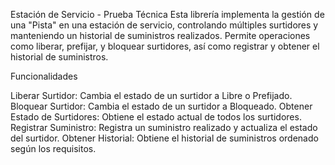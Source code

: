 Estación de Servicio - Prueba Técnica
Esta librería implementa la gestión de una "Pista" en una estación de servicio, controlando múltiples surtidores y manteniendo un historial de suministros realizados. Permite operaciones como liberar, prefijar, y bloquear surtidores, así como registrar y obtener el historial de suministros.

Funcionalidades

Liberar Surtidor: Cambia el estado de un surtidor a Libre o Prefijado.
Bloquear Surtidor: Cambia el estado de un surtidor a Bloqueado.
Obtener Estado de Surtidores: Obtiene el estado actual de todos los surtidores.
Registrar Suministro: Registra un suministro realizado y actualiza el estado del surtidor.
Obtener Historial: Obtiene el historial de suministros ordenado según los requisitos.
